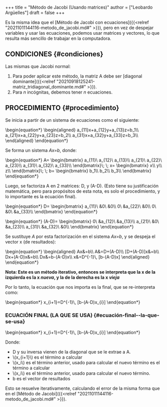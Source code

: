 +++
title = "Método de Jacobi (Usando matrices)"
author = ["Leobardo Argüelles"]
draft = false
+++

Es la misma idea que el [Método de Jacobi con ecuaciones]({{<relref "20211011144116-metodo_de_jacobi.md#" >}}), pero en vez de
despejar variables y usar las ecuaciones, podemos usar matrices y vectores,
lo que resulta más sencillo de trabajar en la computadora.


## CONDICIONES {#condiciones}

Las mismas que Jacobi normal:

1.  Para poder aplicar este método, la matriz A debe ser [diagonal dominante]({{<relref "20210918125241-matriz_tridiagonal_dominante.md#" >}}).
2.  Para _n_ incógnitas, debemos tener _n_ ecuaciones.


## PROCEDIMIENTO {#procedimiento}

Se inicia a partir de un sistema de ecuaciones como el siguiente:

\begin{equation\*}
\begin{aligned}
a\_{11}x+a\_{12}y+a\_{13}z=b\_1\\\\
a\_{21}x+a\_{22}y+a\_{23}z=b\_2\\\\
a\_{31}x+a\_{32}y+a\_{33}z=b\_3\\\\
\end{aligned}
\end{equation\*}

Se forma un sistema _Ax=b_, donde:

\begin{equation\*}
A=
\begin{bmatrix}
a\_{11}\ a\_{12}\ a\_{13}\\\\
a\_{21}\ a\_{22}\ a\_{23}\\\\
a\_{31}\ a\_{32}\ a\_{33}\\\\
\end{bmatrix}\\; \\;
x=
\begin{bmatrix}
x\\\ y\\\ z\\\\
\end{bmatrix}\\; \\;
b=
\begin{bmatrix}
b\_1\\\ b\_2\\\ b\_3\\\\
\end{bmatrix}
\end{equation\*}

Luego, se factoriza A en 2 matrices: D, y (A-D).
(Esto tiene su justificación matemática, pero para propósitos de esta nota,
es solo el procedimiento, y lo importante es la ecuación final).

\begin{equation\*}
D=
\begin{bmatrix}
a\_{11}\ &0\ &0\\\\
0\ &a\_{22}\ &0\\\\
0\ &0\ &a\_{33}\\\\
\end{bmatrix}
\end{equation\*}

\begin{equation\*}
(A-D)=
\begin{bmatrix}
0\ &a\_{12}\ &a\_{13}\\\\
a\_{21}\ &0\ &a\_{23}\\\\
a\_{31}\ &a\_{32}\ &0\\\\
\end{bmatrix}
\end{equation\*}

Se sustituye _A_ por esta factorización en el sistema _Ax=b_, y se despeja
el vector x (de resultados):

\begin{equation\*}
\begin{aligned}
Ax&=b\\\\
A&=D+(A-D)\\\\
[D+(A-D)]x&=b\\\\
Dx+(A-D)x&=b\\\\
Dx&=b-(A-D)x\\\\
x&=D^{-1}\\, [b-(A-D)x]
\end{aligned}
\end{equation\*}

**Nota: Este es un método iterativo, entonces se interpreta que la x de la**
**izquierda es la x _nueva_, y la de la derecha es la x _vieja_**

Por lo tanto, la ecuación que nos importa es la final, que se re-interpreta
como:

\begin{equation\*}
x\_{i+1}=D^{-1}\\, [b-(A-D)x\_{i}]
\end{equation\*}


### ECUACIÓN FINAL (LA QUE SE USA) {#ecuación-final--la-que-se-usa}

\begin{equation\*}
x\_{i+1}=D^{-1}\\, [b-(A-D)x\_{i}]
\end{equation\*}

Donde:

-   D y su inversa vienen de la diagonal que se le extrae a A.
-   \\(x\_{i+1}\\) es el término a calcular
-   \\(x\_i\\) es el término anterior, usado para calcular el nuevo término es el término a calcular
-   \\(x\_i\\) es el término anterior, usado para calcular el nuevo término.
-   b es el vector de resultados

Esto se resuelve iterativamente, calculando el error de la misma forma
que en el [Método de Jacobi]({{<relref "20211011144116-metodo_de_jacobi.md#" >}}).
